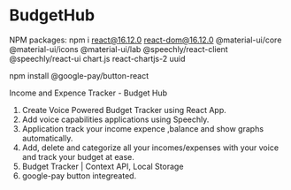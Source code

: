 # BudgetHub

NPM packages: npm i react@16.12.0 react-dom@16.12.0 @material-ui/core @material-ui/icons @material-ui/lab @speechly/react-client @speechly/react-ui chart.js react-chartjs-2 uuid

npm install @google-pay/button-react

Income and Expence Tracker - Budget Hub

1) Create Voice Powered Budget Tracker using React App.
2) Add voice capabilities applications using Speechly.
3) Application track your income expence ,balance and show graphs automatically. 
4) Add, delete and categorize all your incomes/expenses with your voice and track your budget at ease.
5) Budget Tracker | Context API, Local Storage
6) google-pay button integreated.
